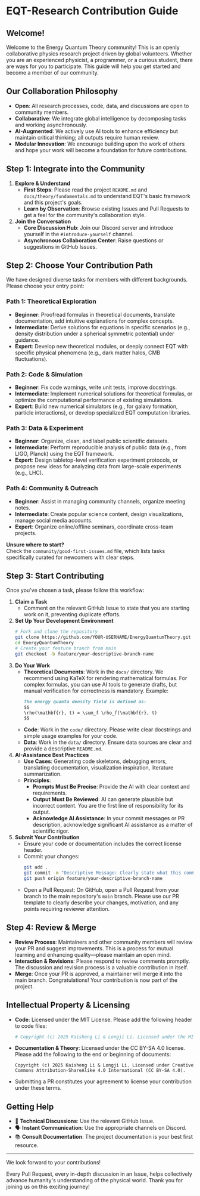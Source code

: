 # EQT-Research Contribution Guide

## Welcome!

Welcome to the Energy Quantum Theory community! This is an openly collaborative physics research project driven by global volunteers. Whether you are an experienced physicist, a programmer, or a curious student, there are ways for you to participate. This guide will help you get started and become a member of our community.

## Our Collaboration Philosophy

- **Open**: All research processes, code, data, and discussions are open to community members.
- **Collaborative**: We integrate global intelligence by decomposing tasks and working asynchronously.
- **AI-Augmented**: We actively use AI tools to enhance efficiency but maintain critical thinking; all outputs require human review.
- **Modular Innovation**: We encourage building upon the work of others and hope your work will become a foundation for future contributions.

## Step 1: Integrate into the Community

1. **Explore & Understand**
   - **First Steps**: Please read the project `README.md` and `docs/theory/fundamentals.md` to understand EQT's basic framework and this project's goals.
   - **Learn by Observation**: Browse existing Issues and Pull Requests to get a feel for the community's collaboration style.
2. **Join the Conversation**
   - **Core Discussion Hub**: Join our Discord server and introduce yourself in the `#introduce-yourself` channel.
   - **Asynchronous Collaboration Center**: Raise questions or suggestions in GitHub Issues.

## Step 2: Choose Your Contribution Path

We have designed diverse tasks for members with different backgrounds. Please choose your entry point:

### Path 1: Theoretical Exploration

- **Beginner**: Proofread formulas in theoretical documents, translate documentation, add intuitive explanations for complex concepts.
- **Intermediate**: Derive solutions for equations in specific scenarios (e.g., density distribution under a spherical symmetric potential) under guidance.
- **Expert**: Develop new theoretical modules, or deeply connect EQT with specific physical phenomena (e.g., dark matter halos, CMB fluctuations).

### Path 2: Code & Simulation

- **Beginner**: Fix code warnings, write unit tests, improve docstrings.
- **Intermediate**: Implement numerical solutions for theoretical formulas, or optimize the computational performance of existing simulations.
- **Expert**: Build new numerical simulators (e.g., for galaxy formation, particle interactions), or develop specialized EQT computation libraries.

### Path 3: Data & Experiment

- **Beginner**: Organize, clean, and label public scientific datasets.
- **Intermediate**: Perform reproducible analysis of public data (e.g., from LIGO, Planck) using the EQT framework.
- **Expert**: Design tabletop-level verification experiment protocols, or propose new ideas for analyzing data from large-scale experiments (e.g., LHC).

### Path 4: Community & Outreach

- **Beginner**: Assist in managing community channels, organize meeting notes.
- **Intermediate**: Create popular science content, design visualizations, manage social media accounts.
- **Expert**: Organize online/offline seminars, coordinate cross-team projects.

**Unsure where to start?**  
Check the `community/good-first-issues.md` file, which lists tasks specifically curated for newcomers with clear steps.

## Step 3: Start Contributing

Once you've chosen a task, please follow this workflow:

1. **Claim a Task**
   - Comment on the relevant GitHub Issue to state that you are starting work on it, preventing duplicate efforts.
2. **Set Up Your Development Environment**
   ```bash
   # Fork and clone the repository
   git clone https://github.com/YOUR-USERNAME/EnergyQuantumTheory.git
   cd EnergyQuantumTheory
   # Create your feature branch from main
   git checkout -b feature/your-descriptive-branch-name
   ```
3. **Do Your Work**
   - **Theoretical Documents**: Work in the `docs/` directory. We recommend using KaTeX for rendering mathematical formulas. For complex formulas, you can use AI tools to generate drafts, but manual verification for correctness is mandatory. Example:
     ```markdown
     The energy quanta density field is defined as:
     $$
     \rho(\mathbf{r}, t) = \sum_f \rho_f(\mathbf{r}, t)
     $$
     ```
   - **Code**: Work in the `code/` directory. Please write clear docstrings and simple usage examples for your code.
   - **Data**: Work in the `data/` directory. Ensure data sources are clear and provide a descriptive `README.md`.
4. **AI-Assistance Best Practices**
   - **Use Cases**: Generating code skeletons, debugging errors, translating documentation, visualization inspiration, literature summarization.
   - **Principles**:
     - **Prompts Must Be Precise**: Provide the AI with clear context and requirements.
     - **Output Must Be Reviewed**: AI can generate plausible but incorrect content. You are the first line of responsibility for its output.
     - **Acknowledge AI Assistance**: In your commit messages or PR description, acknowledge significant AI assistance as a matter of scientific rigor.
5. **Submit Your Contribution**
   - Ensure your code or documentation includes the correct license header.
   - Commit your changes:
     ```bash
     git add .
     git commit -m "Descriptive Message: Clearly state what this commit does"
     git push origin feature/your-descriptive-branch-name
     ```
   - Open a Pull Request: On GitHub, open a Pull Request from your branch to the main repository's `main` branch. Please use our PR template to clearly describe your changes, motivation, and any points requiring reviewer attention.

## Step 4: Review & Merge

- **Review Process**: Maintainers and other community members will review your PR and suggest improvements. This is a process for mutual learning and enhancing quality—please maintain an open mind.
- **Interaction & Revisions**: Please respond to review comments promptly. The discussion and revision process is a valuable contribution in itself.
- **Merge**: Once your PR is approved, a maintainer will merge it into the main branch. Congratulations! Your contribution is now part of the project.

## Intellectual Property & Licensing

- **Code**: Licensed under the MIT License. Please add the following header to code files:
  ```python
  # Copyright (c) 2025 Kaisheng Li & Longji Li. Licensed under the MIT License.
  ```
- **Documentation & Theory**: Licensed under the CC BY-SA 4.0 license. Please add the following to the end or beginning of documents:
  ```
  Copyright (c) 2025 Kaisheng Li & Longji Li. Licensed under Creative Commons Attribution-ShareAlike 4.0 International (CC BY-SA 4.0).
  ```
- Submitting a PR constitutes your agreement to license your contribution under these terms.

## Getting Help

- 💬 **Technical Discussions**: Use the relevant GitHub Issue.
- 🗣️ **Instant Communication**: Use the appropriate channels on Discord.
- 📚 **Consult Documentation**: The project documentation is your best first resource.

---

We look forward to your contributions!

Every Pull Request, every in-depth discussion in an Issue, helps collectively advance humanity's understanding of the physical world. Thank you for joining us on this exciting journey!
